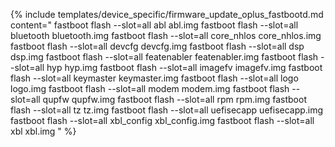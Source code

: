 {% include templates/device_specific/firmware_update_oplus_fastbootd.md content="
fastboot flash --slot=all abl abl.img
fastboot flash --slot=all bluetooth bluetooth.img
fastboot flash --slot=all core_nhlos core_nhlos.img
fastboot flash --slot=all devcfg devcfg.img
fastboot flash --slot=all dsp dsp.img
fastboot flash --slot=all featenabler featenabler.img
fastboot flash --slot=all hyp hyp.img
fastboot flash --slot=all imagefv imagefv.img
fastboot flash --slot=all keymaster keymaster.img
fastboot flash --slot=all logo logo.img
fastboot flash --slot=all modem modem.img
fastboot flash --slot=all qupfw qupfw.img
fastboot flash --slot=all rpm rpm.img
fastboot flash --slot=all tz tz.img
fastboot flash --slot=all uefisecapp uefisecapp.img
fastboot flash --slot=all xbl_config xbl_config.img
fastboot flash --slot=all xbl xbl.img
" %}
